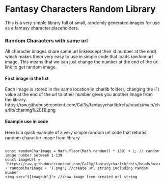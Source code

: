 <h1>Fantasy Characters Random Library</h1>
This is a very simple library full of small, randomly generated images for use as a fantasy character placeholders.

<h3>Random Characters with same url</h3>
All character images share same url link(except their id number at the end) which makes them very easy to use in simple code that loads random url image.
This means that we can just change the number at the end of the url link to get random image.

<h4>First image in the list</h4>
Each image is stored in the same location(in charlib folder), changing the (1) value at the end of the url to other number gives you another image from the library.
https://raw.githubusercontent.com/Cal3y/fantasycharlib/refs/heads/main/charlib/charimg%20(1).png

<h4>Example use in code</h4>
Here is a quick example of a very simple random url code that returns random character image from library

<pre><code>
const randomCharImage = Math.floor(Math.random() * 139) + 1; // random image number between 1-139
const imageUrl = 'https://raw.githubusercontent.com/Cal3y/fantasycharlib/refs/heads/main/charlib/charimg%20(' + randomCharImage + ').png'; //create url string including random number
&lt;img src="${imageUrl}"&gt; //show image from created url string
</code></pre>
